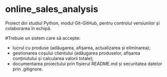 # online_sales_analysis
Proiect din studiul Python, modul Git-GitHub,  pentru controlul versiunilor și colaborarea în echipă.

#Trebuie un sistem care să accepte:
- lucrul cu produse (adăugarea, afișarea, actualizarea și eliminarea);
- gestionarea coșului clientului (adăugarea produselor, afișarea conținutului și calcularea valorii totale);
- documentarea proiectului prin fișierul README.md și securitatea datelor prin .gitignore.
